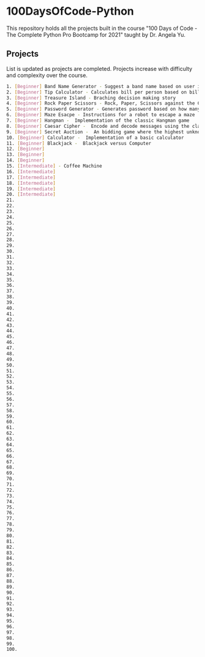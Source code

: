 # 100DaysOfCode-Python

This repository holds all the projects built in the course "100 Days of Code - The Complete Python Pro Bootcamp for 2021" taught by Dr. Angela Yu. 

## Projects

List is updated as projects are completed.
Projects increase with difficulty and complexity over the course.

```bash
1. [Beginner] Band Name Generator - Suggest a band name based on user input
2. [Beginner] Tip Calculator - Calculates bill per person based on bill, tip percentage, and amount of people to split bill between
3. [Beginner] Treasure Island - Braching decision making story 
4. [Beginner] Rock Paper Scissors - Rock, Paper, Scissors against the Computer
5. [Beginner] Password Generator - Generates password based on how many letters, symbols, and numbers the user specfies
6. [Beginner] Maze Esacpe - Instructions for a robot to escape a maze
7. [Beginner] Hangman -  Implementation of the classic Hangman game
8. [Beginner] Caesar Cipher -  Encode and decode messages using the classic Caesar Cipher method
9. [Beginner] Secret Auction -  An bidding game where the highest unknown bidder wins
10. [Beginner] Calculator -  Implementation of a basic calculator
11. [Beginner] Blackjack -  Blackjack versus Computer
12. [Beginner] 
13. [Beginner] 
14. [Beginner] 
15. [Intermediate] - Coffee Machine 
16. [Intermediate]
17. [Intermediate]
18. [Intermediate]
19. [Intermediate]
20. [Intermediate]
21.
22.
23.
24.
25.
26.
27.
28.
29.
30.
31.
32.
33.
34.
35.
36.
37.
38.
39.
40.
41.
42.
43.
44.
45.
46.
47.
48.
49.
50.
51.
52.
53.
54.
55.
56.
57.
58.
59.
60.
61.
62.
63.
64.
65.
66.
67.
68.
69.
70.
71.
72.
73.
74.
75.
76.
77.
78.
79.
80.
81.
82.
83.
84.
85.
86.
87.
88.
89.
90.
91.
92.
93.
94.
95.
96.
97.
98.
99.
100.
```
